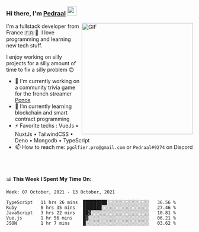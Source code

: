 ### Hi there, I'm <a href="https://pedraal.dev" target="_blank">Pedraal</a> <img src="https://media.giphy.com/media/hvRJCLFzcasrR4ia7z/giphy.gif" width="25px">
<img align="right" alt="GIF" src="https://pedraal.dev/avatar.png" width="300" height="300" />

I'm a fullstack developer from France 🇫🇷 🥖 &nbsp;I love programming and learning new
tech stuff.

I enjoy working on silly projects for a silly amount of time to fix a silly problem 🙃

- 🔭  I'm currently working on a community trivia game for the french streamer <a href="https://twitch.tv/ponce" target="_blank">Ponce</a>
- 🌱 I’m currently learning blockchain and smart contract programming
- ⚡ Favorite techs : VueJs &bull; NuxtJs &bull; TailwindCSS &bull; Deno &bull; Mongodb &bull; TypeScript
- 📫 How to reach me: `pgolfier.pro@gmail.com` or `Pedraal#9274` on Discord

<br>
<br>

📊 **This Week I Spent My Time On:**
<!--START_SECTION:waka-->
```text
Week: 07 October, 2021 - 13 October, 2021

TypeScript   11 hrs 26 mins  █████████░░░░░░░░░░░░░░░░   36.56 % 
Ruby         8 hrs 35 mins   ███████░░░░░░░░░░░░░░░░░░   27.46 % 
JavaScript   3 hrs 22 mins   ██▓░░░░░░░░░░░░░░░░░░░░░░   10.81 % 
Vue.js       1 hr 56 mins    █▓░░░░░░░░░░░░░░░░░░░░░░░   06.21 % 
JSON         1 hr 7 mins     █░░░░░░░░░░░░░░░░░░░░░░░░   03.62 % 
```
<!--END_SECTION:waka-->
